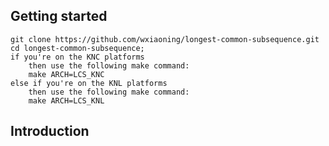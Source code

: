 ## Getting started

	git clone https://github.com/wxiaoning/longest-common-subsequence.git
	cd longest-common-subsequence;
	if you're on the KNC platforms
		then use the following make command:
		make ARCH=LCS_KNC
	else if you're on the KNL platforms
		then use the following make command:
		make ARCH=LCS_KNL


## Introduction

